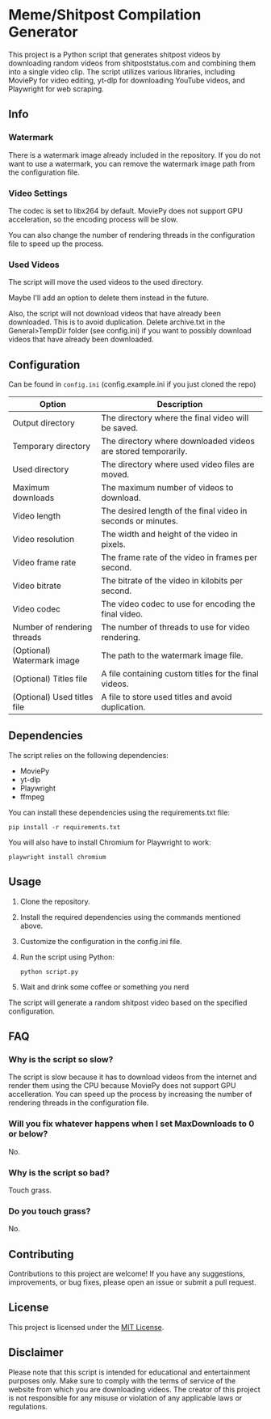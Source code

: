 # Meme/Shitpost Compilation Generator

This project is a Python script that generates shitpost videos by downloading random videos from shitpoststatus.com and combining them into a single video clip. The script utilizes various libraries, including MoviePy for video editing, yt-dlp for downloading YouTube videos, and Playwright for web scraping.

## Info

### Watermark
There is a watermark image already included in the repository. If you do not want to use a watermark, you can remove the watermark image path from the configuration file.

### Video Settings
The codec is set to libx264 by default. MoviePy does not support GPU acceleration, so the encoding process will be slow. 

You can also change the number of rendering threads in the configuration file to speed up the process.

### Used Videos

The script will move the used videos to the used directory. 

Maybe I'll add an option to delete them instead in the future.

Also, the script will not download videos that have already been downloaded. This is to avoid duplication. Delete archive.txt in the General>TempDir folder (see config.ini) if you want to possibly download videos that have already been downloaded.


## Configuration

Can be found in `config.ini` (config.example.ini if you just cloned the repo)

| Option | Description |
| ------ | ----------- |
| Output directory | The directory where the final video will be saved.
| Temporary directory | The directory where downloaded videos are stored temporarily.
| Used directory | The directory where used video files are moved.
| Maximum downloads | The maximum number of videos to download.
| Video length | The desired length of the final video in seconds or minutes.
| Video resolution | The width and height of the video in pixels.
| Video frame rate | The frame rate of the video in frames per second.
| Video bitrate | The bitrate of the video in kilobits per second.
| Video codec | The video codec to use for encoding the final video.
| Number of rendering threads | The number of threads to use for video rendering.
| (Optional) Watermark image | The path to the watermark image file.
| (Optional) Titles file | A file containing custom titles for the final videos.
| (Optional) Used titles file | A file to store used titles and avoid duplication.

## Dependencies

The script relies on the following dependencies:

- MoviePy
- yt-dlp
- Playwright
- ffmpeg

You can install these dependencies using the requirements.txt file:

```
pip install -r requirements.txt
```

You will also have to install Chromium for Playwright to work:

```
playwright install chromium
```

## Usage

1. Clone the repository.
2. Install the required dependencies using the commands mentioned above.
3. Customize the configuration in the config.ini file.
4. Run the script using Python:

    ```
    python script.py
    ```
5. Wait and drink some coffee or something you nerd

The script will generate a random shitpost video based on the specified configuration.

## FAQ

### Why is the script so slow?

The script is slow because it has to download videos from the internet and render them using the CPU because MoviePy does not support GPU accelleration. You can speed up the process by increasing the number of rendering threads in the configuration file.

### Will you fix whatever happens when I set MaxDownloads to 0 or below?

No.

### Why is the script so bad?

Touch grass.

### Do you touch grass?

No.

## Contributing

Contributions to this project are welcome! If you have any suggestions, improvements, or bug fixes, please open an issue or submit a pull request.

## License

This project is licensed under the [MIT License](LICENSE).

## Disclaimer

Please note that this script is intended for educational and entertainment purposes only. Make sure to comply with the terms of service of the website from which you are downloading videos. The creator of this project is not responsible for any misuse or violation of any applicable laws or regulations.

